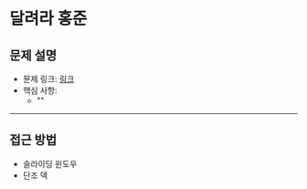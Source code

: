 # 달려라 홍준

## 문제 설명
- 문제 링크: [링크](https://www.acmicpc.net/problem/1306)
- 핵심 사항:
  - ""
---

## 접근 방법
- 슬라이딩 윈도우
- 단조 덱